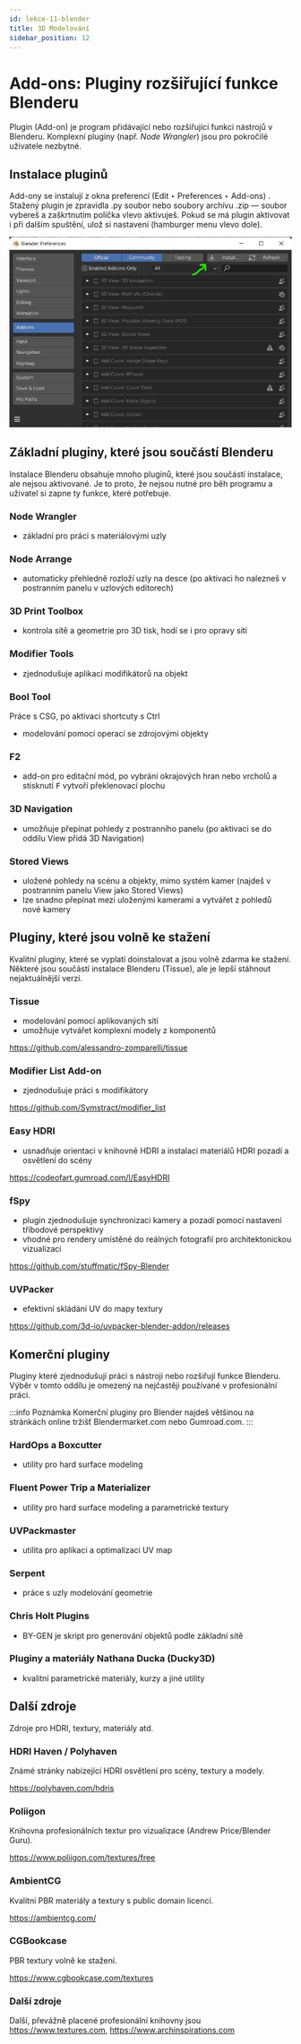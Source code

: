 ```yaml
---
id: lekce-11-blender
title: 3D Modelování
sidebar_position: 12
---
```


# Add-ons: Pluginy rozšiřující funkce Blenderu

Plugin (Add-on) je program přidávající nebo rozšiřující funkci nástrojů v Blenderu. Komplexní pluginy (např. *Node Wrangler*) jsou pro pokročilé uživatele nezbytné.

## Instalace pluginů

Add-ony se instalují z okna preferencí (Edit ‣ Preferences ‣ Add-ons) . Stažený plugin je zpravidla .py soubor nebo soubory archívu .zip — soubor vybereš a zaškrtnutím políčka vlevo aktivuješ. Pokud se má plugin aktivovat i při dalším spuštění, ulož si nastavení (hamburger menu vlevo dole).

![image](./images/blender-addons.png)


## Základní pluginy, které jsou součástí Blenderu

Instalace Blenderu obsahuje mnoho pluginů, které jsou součástí instalace, ale nejsou aktivované. Je to proto, že nejsou nutné pro běh programu a uživatel si zapne ty funkce, které potřebuje.

### Node Wrangler
- základní pro práci s materiálovými uzly

### Node Arrange
- automaticky přehledně rozloží uzly na desce (po aktivaci ho nalezneš v postranním panelu v uzlových editorech)

### 3D Print Toolbox
- kontrola sítě a geometrie pro 3D tisk, hodí se i pro opravy sítí

### Modifier Tools
- zjednodušuje aplikaci modifikátorů na objekt
### Bool Tool
Práce s CSG, po aktivaci shortcuty s Ctrl
- modelování pomocí operací se zdrojovými objekty

### F2
- add-on pro editační mód, po vybrání okrajových hran nebo vrcholů a stisknutí <kbd>F</kbd> vytvoří překlenovací plochu

### 3D Navigation
- umožňuje přepínat pohledy z postranního panelu (po aktivaci se do oddílu View přidá 3D Navigation)

### Stored Views
- uložené pohledy na scénu a objekty, mimo systém kamer (najdeš v postranním panelu View jako Stored Views)
- lze snadno přepínat mezi uloženými kamerami a vytvářet z pohledů nové kamery

## Pluginy, které jsou volně ke stažení

Kvalitní pluginy, které se vyplatí doinstalovat a jsou volně zdarma ke stažení. Některé jsou součástí instalace Blenderu (Tissue), ale je lepší stáhnout nejaktuálnější verzi.

### Tissue
- modelování pomocí aplikovaných sítí
- umožňuje vytvářet komplexní modely z komponentů

https://github.com/alessandro-zomparelli/tissue

### Modifier List Add-on
- zjednodušuje práci s modifikátory

https://github.com/Symstract/modifier_list

### Easy HDRI
- usnadňuje orientaci v knihovně HDRI a instalaci materiálů HDRI pozadí a osvětlení do scény

https://codeofart.gumroad.com/l/EasyHDRI

### fSpy

- plugin zjednodušuje synchronizaci kamery a pozadí pomocí nastavení tříbodové perspektivy
- vhodné pro rendery umístěné do reálných fotografií pro architektonickou vizualizaci

https://github.com/stuffmatic/fSpy-Blender

### UVPacker
- efektivní skládání UV do mapy textury

https://github.com/3d-io/uvpacker-blender-addon/releases

## Komerční pluginy

Pluginy které zjednodušují práci s nástroji nebo rozšiřují funkce Blenderu. Výběr v tomto oddílu je omezený na nejčastěji používané v profesionální práci.

:::info Poznámka
Komerční pluginy pro Blender najdeš většinou na stránkách online tržišť Blendermarket.com nebo Gumroad.com.
:::

### HardOps a Boxcutter
- utility pro hard surface modeling

### Fluent Power Trip a Materializer
- utility pro hard surface modeling a parametrické textury

### UVPackmaster
- utilita pro aplikaci a optimalizaci UV map

### Serpent
- práce s uzly modelování geometrie

### Chris Holt Plugins
- BY-GEN je skript pro generování objektů podle základní sítě

### Pluginy a materiály Nathana Ducka (Ducky3D)
- kvalitní parametrické materiály, kurzy a jiné utility

## Další zdroje
Zdroje pro HDRI, textury, materiály atd.

###  HDRI Haven / Polyhaven
Známé stránky nabízející HDRI osvětlení pro scény, textury a modely.

https://polyhaven.com/hdris

###  Poliigon
Knihovna profesionálních textur pro vizualizace (Andrew Price/Blender Guru).

https://www.poliigon.com/textures/free

###  AmbientCG
Kvalitní PBR materiály a textury s public domain licencí.

https://ambientcg.com/

###  CGBookcase
PBR textury volně ke stažení.

https://www.cgbookcase.com/textures

###  Další zdroje
Další, převážně placené profesionální knihovny jsou
https://www.textures.com, https://www.archinspirations.com
